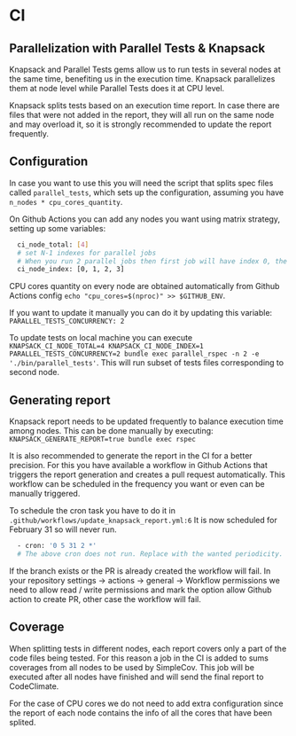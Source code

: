 # CI

## Parallelization with Parallel Tests & Knapsack
Knapsack and Parallel Tests gems allow us to run tests in several nodes at the same time, benefiting us in the execution time. Knapsack parallelizes them at node level while Parallel Tests does it at CPU level.

Knapsack splits tests based on an execution time report. In case there are files that were not added in the report, they will all run on the same node and may overload it, so it is strongly recommended to update the report frequently.

## Configuration
In case you want to use this you will need the script that splits spec files called `parallel_tests`, which sets up the configuration, assuming you have `n_nodes * cpu_cores_quantity`.

On Github Actions you can add any nodes you want using matrix strategy, setting up some variables:

```sh
  ci_node_total: [4]
  # set N-1 indexes for parallel jobs
  # When you run 2 parallel jobs then first job will have index 0, the second job will have index 1 etc
  ci_node_index: [0, 1, 2, 3]
```

CPU cores quantity on every node are obtained automatically from Github Actions config `echo "cpu_cores=$(nproc)" >> $GITHUB_ENV`.

If you want to update it manually you can do it by updating this variable:
`PARALLEL_TESTS_CONCURRENCY: 2`

To update tests on local machine you can execute `KNAPSACK_CI_NODE_TOTAL=4 KNAPSACK_CI_NODE_INDEX=1 PARALLEL_TESTS_CONCURRENCY=2 bundle exec parallel_rspec -n 2 -e './bin/parallel_tests'`. This will run subset of tests files corresponding to second node.

## Generating report
Knapsack report needs to be updated frequently to balance execution time among nodes. This can be done manually by executing:
`KNAPSACK_GENERATE_REPORT=true bundle exec rspec`

It is also recommended to generate the report in the CI for a better precision. For this you have available a workflow in Github Actions that triggers the report generation and creates a pull request automatically. This workflow can be scheduled in the frequency you want or even can be manually triggered.

To schedule the cron task you have to do it in `.github/workflows/update_knapsack_report.yml:6`
It is now scheduled for February 31 so will never run.

```sh
  - cron: '0 5 31 2 *'
  # The above cron does not run. Replace with the wanted periodicity.
```

If the branch exists or the PR is already created the workflow will fail.
In your repository settings -> actions -> general ->  Workflow permissions we need to allow read / write permissions and mark the option allow Github action to create PR, other case the workflow will fail.

## Coverage
When splitting tests in different nodes, each report covers only a part of the code files being tested.
For this reason a job in the CI is added to sums coverages from all nodes to be used by SimpleCov. This job will be executed after all nodes have finished and will send the final report to CodeClimate.

For the case of CPU cores we do not need to add extra configuration since the report of each node contains the info of all the cores that have been splited.
